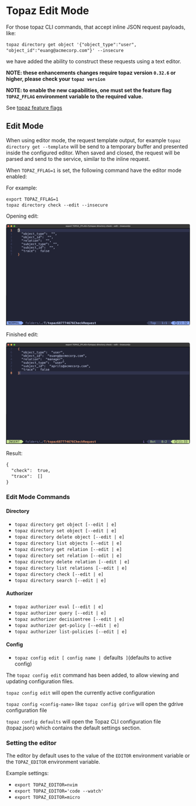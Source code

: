 # Topaz Edit Mode

For those topaz CLI commands, that accept inline JSON request payloads, like:

```shell
topaz directory get object '{"object_type":"user", "object_id":"euang@acmecorp.com"}' --insecure
```

we have added the ability to construct these requests using a text editor.

**NOTE: these enhancements changes require topaz version `0.32.6` or higher, please check your `topaz version`**

**NOTE: to enable the new capabilities, one must set the feature flag `TOPAZ_FFLAG` environment variable to the required value.**

See [topaz feature flags](./topaz-fflag.md)

## Edit Mode

When using editor mode, the request template output, for example `topaz directory get --template` will be send to a temporary buffer and presented inside the configured editor. When saved and closed, the request will be parsed and send to the service, similar to the inline request.

When `TOPAZ_FFLAG=1` is set, the following command have the editor mode enabled:

For example:

```
export TOPAZ_FFLAG=1
topaz directory check --edit --insecure

```
Opening edit:

![prompter](topaz-edit-open.png)

Finished edit:

![prompter](topaz-edit-finish.png)

Result:

```
{
  "check":  true,
  "trace":  []
}
```

### Edit Mode Commands

#### Directory

* `topaz directory get object [--edit | e]`
* `topaz directory set object [--edit | e]`
* `topaz directory delete object [--edit | e]`
* `topaz directory list objects [--edit | e]`
* `topaz directory get relation [--edit | e]`
* `topaz directory set relation [--edit | e]`
* `topaz directory delete relation [--edit | e]`
* `topaz directory list relations [--edit | e]`
* `topaz directory check [--edit | e]`
* `topaz directory search [--edit | e]`

#### Authorizer

* `topaz authorizer eval [--edit | e]`
* `topaz authorizer query [--edit | e]`
* `topaz authorizer decisiontree [--edit | e]`
* `topaz authorizer get-policy [--edit | e]`
* `topaz authorizer list-policies [--edit | e]`

#### Config

* `topaz config edit [ config name | `defaults` ]`(defaults to active config)

The `topaz config edit` command has been added, to allow viewing and updating configuration files.

`topaz config edit` will open the currently active configuration

`topaz config <config-name>` like `topaz config gdrive` will open the gdrive configuration file

`topaz config defaults` will open the Topaz CLI configuration file (topaz.json) which contains the default settings section.



### Setting the editor

The editor by default uses to the value of the `EDITOR` environment variable or the `TOPAZ_EDITOR` environment variable.

Example settings:

* `export TOPAZ_EDITOR=nvim`
* `export TOPAZ_EDITOR='code --watch'`
* `export TOPAZ_EDITOR=micro`

